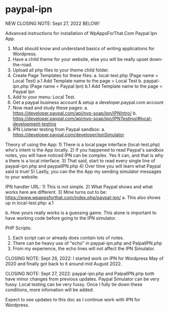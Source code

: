 # paypal-ipn
  NEW CLOSING NOTE: Sept 27, 2022 BELOW!
  
  Advanced instructions for installation of WpAppsForThat.Com Paypal Ipn App.
  1) Must should know and understand basics of writing applications for Wordpress.
  2) Have a child theme for your website, else you will be really upset down-the-road.
  3) Upload all php files to your theme child folder.
  4) Create Page Templates for these files:
    a. local-test.php (Page name = Local Test)
      a.1 Add Template name to the page = Local Test
    b. paypal-ipn.php (Page name = Paypal Ipn)
      b.1 Add Template name to the page = Paypal Ipn
  5) Add to your menu: Local Test.
  6) Get a paypal business account & setup a developer.paypal.com account
  7) Now read and study these pages:
    a. https://developer.paypal.com/api/nvp-soap/ipn/IPNIntro/
    b. https://developer.paypal.com/api/nvp-soap/ipn/IPNTesting/#local-development-testing
  8) IPN Listener testing from Paypal sandbox:
    a. https://developer.paypal.com/developer/ipnSimulator

  Theory of using the App:
    1) There is a local page interface (local-test.php) who's intent is the App locally.
    2) If you happened to read Paypal's sandbox notes, you will have noticed IPN can 
       be complex. Yes it can, and that is why a there is a local interface.
    3) That said, start to read every single line of paypal-ipn.php and paypalIPN.php
    4) Over time you will learn what Paypal said is true!
    5) Lastly, you can the the App my sending simulator messages to your website.

  IPN handler URL:
    1) This is not simple.
    2) What Paypal shows and what works here are different.
    3) Mine turns out to be: https://www.wpappsforthat.com/index.php/paypal-ipn/
      a. This also shows up in local-test.php:
        a.1 <form name="localtest" id="localtest" method="post" action="https://www.wpappsforthat.com/index.php/paypal-ipn/"  >
      b. How yours really works is a guessing game. This alone is important to have working code
         before going to the IPN simulator.

PHP Scripts:
  1. Each script can or already does contain lots of notes.
  2. There can be heavy use of "echo" in paypal-ipn.php and PalpalIPN.php
  3. From my experience, the echo lines will not affect the IPN Simulator.

CLOSING NOTE: Sept 26, 2022:
  I started work on IPN for Wordpress May of 2020 and finally got back to 
  it around mid August 2022. 

CLOSING NOTE: Sept 27, 2022:
  paypal-ipn.php and PalpalIPN.php both have minor changes from previous updates.
  Paypal Simulator can be very fussy.
  Local testing can be very fussy.
  Once I fully tie down these conditions, more infomation will be added.

  Expect to see updates to this doc as I continue work with IPN for Wordpress.
 